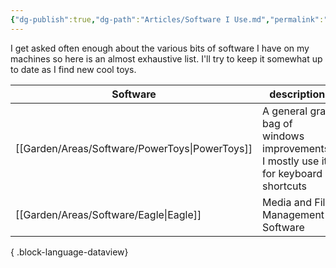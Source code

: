 ```yaml
---
{"dg-publish":true,"dg-path":"Articles/Software I Use.md","permalink":"/articles/software-i-use/","tags":["article"],"updated":"2024-10-22T04:08:20.461+01:00"}
---
```



I get asked often enough about the various bits of software I have on my machines so here is an almost exhaustive list. 
I'll try to keep it somewhat up to date as I find new cool toys. 

| Software                                          | description                                                                        |
| ------------------------------------------------- | ---------------------------------------------------------------------------------- |
| [[Garden/Areas/Software/PowerToys\|PowerToys]] | A general grab bag of windows improvements. I mostly use it for keyboard shortcuts |
| [[Garden/Areas/Software/Eagle\|Eagle]]         | Media and File Management Software                                                 |

{ .block-language-dataview}